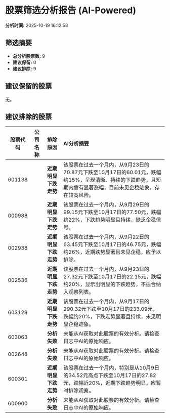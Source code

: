 # 股票筛选分析报告 (AI-Powered)

**分析时间:** 2025-10-19 16:12:58

## 筛选摘要

- **总分析股票数:** 9
- **建议保留:** 0
- **建议排除:** 9

## 建议保留的股票

无。


## 建议排除的股票

| 股票代码 | 公司名称 | 排除原因 | AI分析摘要 |
|:---:|:---:|:---:|:---|
| 601138 |  | **近期明显下跌走势** | 该股票在过去一个月内，从9月23日的70.87元下跌至10月17日的60.01元，跌幅约15%，呈现清晰、持续的下跌趋势，且短期内曾有显著涨幅，目前未见企稳迹象，存在较高风险。 |
| 000988 |  | **近期明显下跌走势** | 该股票在过去一个月内，从9月29日的99.15元下跌至10月17日的77.50元，跌幅约22%，下跌趋势明显且持续，缺乏企稳信号。 |
| 002938 |  | **近期明显下跌走势** | 该股票在过去一个月内，从9月22日的63.45元下跌至10月17日的46.75元，跌幅约26%，近期跌势显著且未见企稳，应予以排除。 |
| 002536 |  | **近期明显下跌走势** | 该股票在过去一个月内，从9月23日的27.32元下跌至10月17日的22.15元，跌幅约20%，显示出明显的下跌趋势，不适合纳入观察列表。 |
| 603129 |  | **近期明显下跌走势** | 该股票在过去一个月内，从9月17日的290.32元下跌至10月17日的233.09元，跌幅约20%，下跌走势显著且持续，未见明显企稳迹象。 |
| 603063 |  | **分析失败** | 未能从AI获取对此股票的有效分析。请检查日志中AI的原始响应。 |
| 002648 |  | **分析失败** | 未能从AI获取对此股票的有效分析。请检查日志中AI的原始响应。 |
| 600301 |  | **近期明显下跌走势** | 该股票在过去一个月内，特别是从10月9日的34.52元高点下跌至10月17日的27.82元，跌幅近20%，近期下跌趋势明显，应暂时排除观察。 |
| 600900 |  | **分析失败** | 未能从AI获取对此股票的有效分析。请检查日志中AI的原始响应。 |
